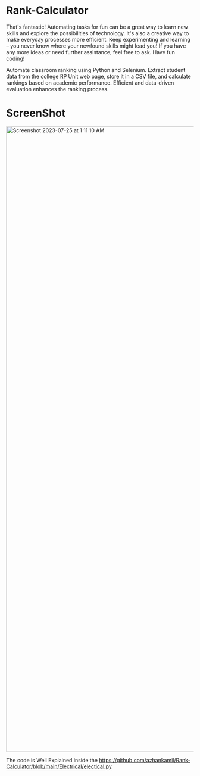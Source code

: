 # Rank-Calculator

That's fantastic! Automating tasks for fun can be a great way to learn new skills and explore the possibilities of technology. It's also a creative way to make everyday processes more efficient. Keep experimenting and learning – you never know where your newfound skills might lead you! If you have any more ideas or need further assistance, feel free to ask. Have fun coding!

Automate classroom ranking using Python and Selenium. Extract student data from the college RP Unit web page, store it in a CSV file, and calculate rankings based on academic performance. Efficient and data-driven evaluation enhances the ranking process.

# ScreenShot


<img width="1680" alt="Screenshot 2023-07-25 at 1 11 10 AM" src="https://github.com/azhankamil/Rank-Calculator/assets/79698742/b7669dc0-1038-4c33-8c57-072a60428dd8">


The code is Well Explained inside the <https://github.com/azhankamil/Rank-Calculator/blob/main/Electrical/electical.py>

